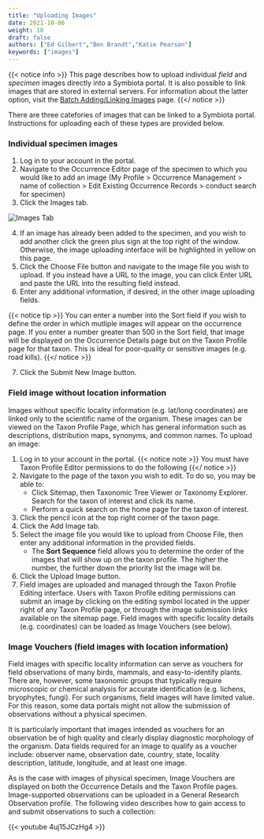 ```yaml
---
title: "Uploading Images"
date: 2021-10-06
weight: 10
draft: false
authors: ["Ed Gilbert","Ben Brandt","Katie Pearson"]
keywords: ["images"]
---
```


{{< notice info >}}
  This page describes how to upload individual *field* and *specimen* images directly into a Symbiota portal. It is also possible to link images that are stored in external servers. For information about the latter option, visit the [Batch Adding/Linking Images](https://biokic.github.io/symbiota-docs/coll_manager/images/batch/) page.
{{</ notice >}}

There are three catefories of images that can be linked to a Symbiota portal. Instructions for uploading each of these types are provided below.

### Individual specimen images

1. Log in to your account in the portal.
2. Navigate to the Occurrence Editor page of the specimen to which you would like to add an image (My Profile > Occurrence Management > name of collection > Edit Existing Occurrence Records > conduct search for specimen)
3. Click the Images tab.

![Images Tab](/symbiota-docs/images/imagestab.png)

4. If an image has already been added to the specimen, and you wish to add another click the green plus sign at the top right of the window. Otherwise, the image uploading interface will be highlighted in yellow on this page.
5. Click the Choose File button and navigate to the image file you wish to upload. If you instead have a URL to the image, you can click Enter URL and paste the URL into the resulting field instead.
6. Enter any additional information, if desired, in the other image uploading fields.

{{< notice tip >}}
   You can enter a number into the Sort field if you wish to define the order in which mutliple images will appear on the occurrence page. If you enter a number greater than 500 in the Sort field, that image will be displayed on the Occurrence Details page but on the Taxon Profile page for that taxon. This is ideal for poor-quality or sensitive images (e.g. road kills). 
{{</ notice >}}

7. Click the Submit New Image button.

### Field image without location information

Images without specific locality information (e.g. lat/long coordinates) are linked only to the scientific name of the organism. These images can be viewed on the Taxon Profile Page, which has general information such as descriptions, distribution maps, synonyms, and common names. To upload an image:

1. Log in to your account in the portal.
{{< notice note >}}
  You must have Taxon Profile Editor permissions to do the following
{{</ notice >}}
2. Navigate to the page of the taxon you wish to edit. To do so, you may be able to:
    *  Click Sitemap, then Taxonomic Tree Viewer or Taxonomy Explorer. Search for the taxon of interest and click its name.
    *  Perform a quick search on the home page for the taxon of interest.
3. Click the pencil icon at the top right corner of the taxon page.
4. Click the Add Image tab.
5. Select the image file you would like to upload from Choose File, then enter any additional information in the provided fields.
    * The **Sort Sequence** field allows you to determine the order of the images that will show up on the taxon profile. The higher the number, the further down the priority list the image will be.
7. Click the Upload Image button.
8. Field images are uploaded and managed through the Taxon Profile Editing interface. Users with Taxon Profile editing permissions can submit an image by clicking on the editing symbol located in the upper right of any Taxon Profile page, or through the image submission links available on the sitemap page. Field images with specific locality details (e.g. coordinates) can be loaded as Image Vouchers (see below). 

### Image Vouchers (field images with location information)

Field images with specific locality information can serve as vouchers for field observations of many birds, mammals, and easy-to-identify plants. There are, however, some taxonomic groups that typically require microscopic or chemical analysis for accurate identification (e.g. lichens, bryophytes, fungi). For such organisms, field images will have limited value. For this reason, some data portals might not allow the submission of observations without a physical specimen.

It is particularly important that images intended as vouchers for an observation be of high quality and clearly display diagnostic morphology of the organism. Data fields required for an image to qualify as a voucher include: observer name, observation date, country, state, locality description, latitude, longitude, and at least one image.

As is the case with images of physical specimen, Image Vouchers are displayed on both the Occurrence Details and the Taxon Profile pages. Image-supported observations can be uploaded in a General Research Observation profile. The following video describes how to gain access to and submit observations to such a collection:

{{< youtube 4uj15JCzHg4 >}} 
